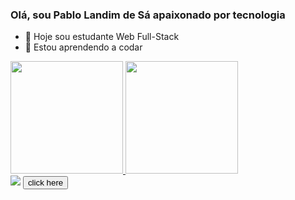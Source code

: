 ### Olá, sou Pablo Landim de Sá apaixonado por tecnologia

- 🔭 Hoje sou estudante Web Full-Stack 
- 🌱 Estou aprendendo a codar

<div>
 <a href="https://github.com/PabloLSa"> <img height="180em" src="https://github-readme-stats.vercel.app/api?username=PabloLSa&show_icons=true&theme=dark&include_all_commits=true&count_private=true"/>
  <img height="180em" src="https://github-readme-stats.vercel.app/api/top-langs/?username=PabloLSa&layout=compact&langs_count=7&theme=dracula"/>
</div>
<div>
<form>
 <a href="https://www.linkedin.com/in/pablo-landim-de-sá-99267454 img target="_blank"><img src="https://img.shields.io/badge/-LinkedIn-%230077B5?style=for-the-badge&logo=linkedin&logoColor=white"target="_blank"></a> </a>
<input type="button" value="click here">
<form>
<div>
